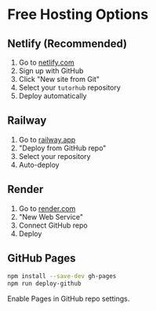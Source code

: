 # Free Hosting Options

## Netlify (Recommended)

1. Go to [netlify.com](https://netlify.com)
2. Sign up with GitHub
3. Click "New site from Git"
4. Select your `tutorhub` repository
5. Deploy automatically

## Railway

1. Go to [railway.app](https://railway.app)
2. "Deploy from GitHub repo"
3. Select your repository
4. Auto-deploy

## Render

1. Go to [render.com](https://render.com)
2. "New Web Service"
3. Connect GitHub repo
4. Deploy

## GitHub Pages

```bash
npm install --save-dev gh-pages
npm run deploy-github
```

Enable Pages in GitHub repo settings.

